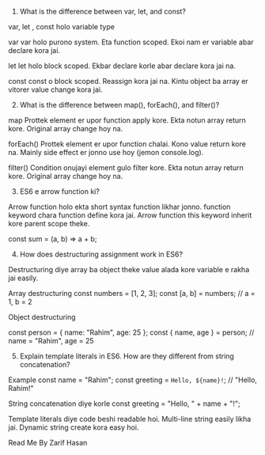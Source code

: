 1) What is the difference between var, let, and const?

  var, let , const holo variable type

var
var holo purono system.
Eta function scoped. Ekoi nam er variable abar declare kora jai.

let
let holo block scoped. Ekbar declare korle abar declare kora jai na. 

const
const o block scoped. Reassign kora jai na. Kintu object ba array er vitorer value change kora jai.

2) What is the difference between map(), forEach(), and filter()?

map
Prottek element er upor function apply kore. Ekta notun array return kore. Original array change hoy na.

forEach()
Prottek element er upor function chalai. Kono value return kore na. Mainly side effect er jonno use hoy (jemon console.log).

filter()
Condition onujayi element gulo filter kore. Ekta notun array return kore. Original array change hoy na.

3) ES6 e arrow function ki?


Arrow function holo ekta short syntax function likhar jonno. function keyword chara function define kora jai. Arrow function this keyword inherit kore parent scope theke.

const sum = (a, b) => a + b;


4) How does destructuring assignment work in ES6?


Destructuring diye array ba object theke value alada kore variable e rakha jai easily.

Array destructuring
const numbers = [1, 2, 3];
const [a, b] = numbers; // a = 1, b = 2

Object destructuring

const person = { name: "Rahim", age: 25 };
const { name, age } = person; // name = "Rahim", age = 25


5) Explain template literals in ES6. How are they different from string concatenation?

Example
const name = "Rahim";
const greeting = `Hello, ${name}!`; // "Hello, Rahim!"

String concatenation diye korle
const greeting = "Hello, " + name + "!";

Template literals diye code beshi readable hoi.
Multi-line string easily likha jai.
Dynamic string create kora easy hoi.

Read Me By Zarif Hasan